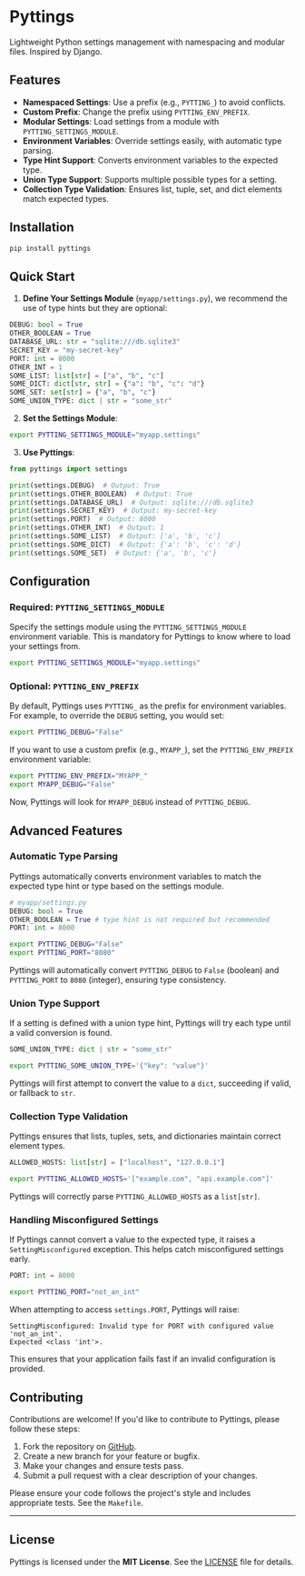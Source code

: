 # Pyttings
Lightweight Python settings management with namespacing and modular files. Inspired by Django.

## Features

- **Namespaced Settings**: Use a prefix (e.g., `PYTTING_`) to avoid conflicts.
- **Custom Prefix**: Change the prefix using `PYTTING_ENV_PREFIX`.
- **Modular Settings**: Load settings from a module with `PYTTING_SETTINGS_MODULE`.
- **Environment Variables**: Override settings easily, with automatic type parsing.
- **Type Hint Support**: Converts environment variables to the expected type.
- **Union Type Support**: Supports multiple possible types for a setting.
- **Collection Type Validation**: Ensures list, tuple, set, and dict elements match expected types.

## Installation

```bash
pip install pyttings
```

## Quick Start

1. **Define Your Settings Module** (`myapp/settings.py`), we recommend the use of type hints but they are optional:
```python
DEBUG: bool = True
OTHER_BOOLEAN = True
DATABASE_URL: str = "sqlite:///db.sqlite3"
SECRET_KEY = "my-secret-key"
PORT: int = 8000
OTHER_INT = 1
SOME_LIST: list[str] = ["a", "b", "c"]
SOME_DICT: dict[str, str] = {"a": "b", "c": "d"}
SOME_SET: set[str] = {"a", "b", "c"}
SOME_UNION_TYPE: dict | str = "some_str"
```
2. **Set the Settings Module**:
```bash
export PYTTING_SETTINGS_MODULE="myapp.settings"
```
3. **Use Pyttings**:
```python
from pyttings import settings

print(settings.DEBUG)  # Output: True
print(settings.OTHER_BOOLEAN)  # Output: True
print(settings.DATABASE_URL)  # Output: sqlite:///db.sqlite3
print(settings.SECRET_KEY)  # Output: my-secret-key
print(settings.PORT)  # Output: 8000
print(settings.OTHER_INT)  # Output: 1
print(settings.SOME_LIST)  # Output: ['a', 'b', 'c']
print(settings.SOME_DICT)  # Output: {'a': 'b', 'c': 'd'}
print(settings.SOME_SET)  # Output: {'a', 'b', 'c'}
```

## Configuration

### Required: `PYTTING_SETTINGS_MODULE`

Specify the settings module using the `PYTTING_SETTINGS_MODULE` environment variable. This is mandatory for Pyttings to know where to load your settings from.

```bash
export PYTTING_SETTINGS_MODULE="myapp.settings"
```
### Optional: `PYTTING_ENV_PREFIX`
By default, Pyttings uses `PYTTING_` as the prefix for environment variables. For example, to override the `DEBUG` setting, you would set:
```bash
export PYTTING_DEBUG="False"
```
If you want to use a custom prefix (e.g., `MYAPP_`), set the `PYTTING_ENV_PREFIX` environment variable:
```bash
export PYTTING_ENV_PREFIX="MYAPP_"
export MYAPP_DEBUG="False"
```
Now, Pyttings will look for `MYAPP_DEBUG` instead of `PYTTING_DEBUG`.

## Advanced Features

### Automatic Type Parsing

Pyttings automatically converts environment variables to match the expected type hint or type based on the settings module.
```python
# myapp/settings.py
DEBUG: bool = True
OTHER_BOOLEAN = True # type hint is not required but recommended
PORT: int = 8000
```
```bash
export PYTTING_DEBUG="False"
export PYTTING_PORT="8080"
```
Pyttings will automatically convert `PYTTING_DEBUG` to `False` (boolean) and `PYTTING_PORT` to `8080` (integer), ensuring type consistency.

### Union Type Support

If a setting is defined with a union type hint, Pyttings will try each type until a valid conversion is found.
```python
SOME_UNION_TYPE: dict | str = "some_str"
```
```bash
export PYTTING_SOME_UNION_TYPE='{"key": "value"}'
```
Pyttings will first attempt to convert the value to a `dict`, succeeding if valid, or fallback to `str`.

### Collection Type Validation

Pyttings ensures that lists, tuples, sets, and dictionaries maintain correct element types.
```python
ALLOWED_HOSTS: list[str] = ["localhost", "127.0.0.1"]
```
```bash
export PYTTING_ALLOWED_HOSTS='["example.com", "api.example.com"]'
```
Pyttings will correctly parse `PYTTING_ALLOWED_HOSTS` as a `list[str]`.

### Handling Misconfigured Settings

If Pyttings cannot convert a value to the expected type, it raises a `SettingMisconfigured` exception. This helps catch misconfigured settings early.
```python
PORT: int = 8000
```
```bash
export PYTTING_PORT="not_an_int"
```
When attempting to access `settings.PORT`, Pyttings will raise:
```
SettingMisconfigured: Invalid type for PORT with configured value 'not_an_int'.
Expected <class 'int'>.
```
This ensures that your application fails fast if an invalid configuration is provided.

## Contributing

Contributions are welcome! If you'd like to contribute to Pyttings, please follow these steps:

1. Fork the repository on [GitHub](https://github.com/ruitcatarino/pyttings).
2. Create a new branch for your feature or bugfix.
3. Make your changes and ensure tests pass.
4. Submit a pull request with a clear description of your changes.

Please ensure your code follows the project's style and includes appropriate tests. See the `Makefile`.

---

## License

Pyttings is licensed under the **MIT License**. See the [LICENSE](LICENSE) file for details.

